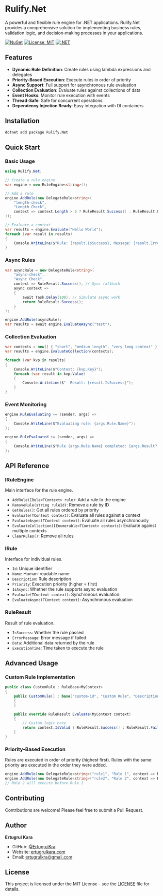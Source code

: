 # Rulify.Net

A powerful and flexible rule engine for .NET applications. Rulify.Net provides a comprehensive solution for implementing business rules, validation logic, and decision-making processes in your applications.

[![NuGet](https://img.shields.io/nuget/v/Rulify.Net.svg)](https://www.nuget.org/packages/Rulify.Net/)
[![License: MIT](https://img.shields.io/badge/License-MIT-yellow.svg)](https://opensource.org/licenses/MIT)
[![.NET](https://img.shields.io/badge/.NET-7.0-blue.svg)](https://dotnet.microsoft.com/download/dotnet/7.0)

## Features

- **Dynamic Rule Definition**: Create rules using lambda expressions and delegates
- **Priority-Based Execution**: Execute rules in order of priority
- **Async Support**: Full support for asynchronous rule evaluation
- **Collection Evaluation**: Evaluate rules against collections of data
- **Event Hooks**: Monitor rule execution with events
- **Thread-Safe**: Safe for concurrent operations
- **Dependency Injection Ready**: Easy integration with DI containers

## Installation

```bash
dotnet add package Rulify.Net
```

## Quick Start

### Basic Usage

```csharp
using Rulify.Net;

// Create a rule engine
var engine = new RuleEngine<string>();

// Add a rule
engine.AddRule(new DelegateRule<string>(
    "length-check", 
    "Length Check", 
    context => context.Length > 5 ? RuleResult.Success() : RuleResult.Failure("Too short")
));

// Evaluate a context
var results = engine.Evaluate("Hello World");
foreach (var result in results)
{
    Console.WriteLine($"Rule: {result.IsSuccess}, Message: {result.ErrorMessage}");
}
```

### Async Rules

```csharp
var asyncRule = new DelegateRule<string>(
    "async-check",
    "Async Check",
    context => RuleResult.Success(), // Sync fallback
    async context => 
    {
        await Task.Delay(100); // Simulate async work
        return RuleResult.Success();
    }
);

engine.AddRule(asyncRule);
var results = await engine.EvaluateAsync("test");
```

### Collection Evaluation

```csharp
var contexts = new[] { "short", "medium length", "very long context" };
var results = engine.EvaluateCollection(contexts);

foreach (var kvp in results)
{
    Console.WriteLine($"Context: {kvp.Key}");
    foreach (var result in kvp.Value)
    {
        Console.WriteLine($"  Result: {result.IsSuccess}");
    }
}
```

### Event Monitoring

```csharp
engine.RuleEvaluating += (sender, args) =>
{
    Console.WriteLine($"Evaluating rule: {args.Rule.Name}");
};

engine.RuleEvaluated += (sender, args) =>
{
    Console.WriteLine($"Rule {args.Rule.Name} completed: {args.Result?.IsSuccess}");
};
```

## API Reference

### IRuleEngine<TContext>

Main interface for the rule engine.

- `AddRule(IRule<TContext> rule)`: Add a rule to the engine
- `RemoveRule(string ruleId)`: Remove a rule by ID
- `GetRules()`: Get all rules ordered by priority
- `Evaluate(TContext context)`: Evaluate all rules against a context
- `EvaluateAsync(TContext context)`: Evaluate all rules asynchronously
- `EvaluateCollection(IEnumerable<TContext> contexts)`: Evaluate against multiple contexts
- `ClearRules()`: Remove all rules

### IRule<TContext>

Interface for individual rules.

- `Id`: Unique identifier
- `Name`: Human-readable name
- `Description`: Rule description
- `Priority`: Execution priority (higher = first)
- `IsAsync`: Whether the rule supports async evaluation
- `Evaluate(TContext context)`: Synchronous evaluation
- `EvaluateAsync(TContext context)`: Asynchronous evaluation

### RuleResult

Result of rule evaluation.

- `IsSuccess`: Whether the rule passed
- `ErrorMessage`: Error message if failed
- `Data`: Additional data returned by the rule
- `ExecutionTime`: Time taken to execute the rule

## Advanced Usage

### Custom Rule Implementation

```csharp
public class CustomRule : RuleBase<MyContext>
{
    public CustomRule() : base("custom-id", "Custom Rule", "Description", priority: 10)
    {
    }

    public override RuleResult Evaluate(MyContext context)
    {
        // Custom logic here
        return context.IsValid ? RuleResult.Success() : RuleResult.Failure("Invalid context");
    }
}
```

### Priority-Based Execution

Rules are executed in order of priority (highest first). Rules with the same priority are executed in the order they were added.

```csharp
engine.AddRule(new DelegateRule<string>("rule1", "Rule 1", context => RuleResult.Success(), priority: 1));
engine.AddRule(new DelegateRule<string>("rule2", "Rule 2", context => RuleResult.Success(), priority: 10));
// Rule 2 will execute before Rule 1
```

## Contributing

Contributions are welcome! Please feel free to submit a Pull Request.

## Author

**Ertugrul Kara**
- GitHub: [@ErtugrulKra](https://github.com/ErtugrulKra)
- Website: [ertugrulkara.com](https://www.ertugrulkara.com)
- Email: ertugrulkra@gmail.com

## License

This project is licensed under the MIT License - see the [LICENSE](LICENSE) file for details.
